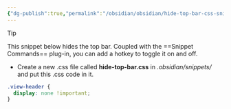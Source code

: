 ```yaml
---
{"dg-publish":true,"permalink":"/obsidian/obsidian/hide-top-bar-css-snippet/","noteIcon":""}
---
```


>[!tip]
>This snippet below hides the top bar. Coupled with the ==Snippet Commands== plug-in, you can add a hotkey to toggle it on and off.

- Create a new .css file called **hide-top-bar.css** in *.obsidian/snippets/* and put this .css code in it.

```css
.view-header {
  display: none !important;
}
```